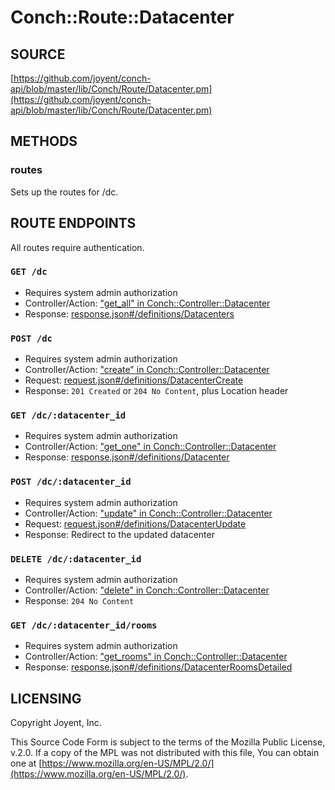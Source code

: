 # Conch::Route::Datacenter

## SOURCE

[https://github.com/joyent/conch-api/blob/master/lib/Conch/Route/Datacenter.pm](https://github.com/joyent/conch-api/blob/master/lib/Conch/Route/Datacenter.pm)

## METHODS

### routes

Sets up the routes for /dc.

## ROUTE ENDPOINTS

All routes require authentication.

### `GET /dc`

- Requires system admin authorization
- Controller/Action: ["get\_all" in Conch::Controller::Datacenter](../modules/Conch%3A%3AController%3A%3ADatacenter#get_all)
- Response: [response.json#/definitions/Datacenters](../json-schema/response.json#/definitions/Datacenters)

### `POST /dc`

- Requires system admin authorization
- Controller/Action: ["create" in Conch::Controller::Datacenter](../modules/Conch%3A%3AController%3A%3ADatacenter#create)
- Request: [request.json#/definitions/DatacenterCreate](../json-schema/request.json#/definitions/DatacenterCreate)
- Response: `201 Created` or `204 No Content`, plus Location header

### `GET /dc/:datacenter_id`

- Requires system admin authorization
- Controller/Action: ["get\_one" in Conch::Controller::Datacenter](../modules/Conch%3A%3AController%3A%3ADatacenter#get_one)
- Response: [response.json#/definitions/Datacenter](../json-schema/response.json#/definitions/Datacenter)

### `POST /dc/:datacenter_id`

- Requires system admin authorization
- Controller/Action: ["update" in Conch::Controller::Datacenter](../modules/Conch%3A%3AController%3A%3ADatacenter#update)
- Request: [request.json#/definitions/DatacenterUpdate](../json-schema/request.json#/definitions/DatacenterUpdate)
- Response: Redirect to the updated datacenter

### `DELETE /dc/:datacenter_id`

- Requires system admin authorization
- Controller/Action: ["delete" in Conch::Controller::Datacenter](../modules/Conch%3A%3AController%3A%3ADatacenter#delete)
- Response: `204 No Content`

### `GET /dc/:datacenter_id/rooms`

- Requires system admin authorization
- Controller/Action: ["get\_rooms" in Conch::Controller::Datacenter](../modules/Conch%3A%3AController%3A%3ADatacenter#get_rooms)
- Response: [response.json#/definitions/DatacenterRoomsDetailed](../json-schema/response.json#/definitions/DatacenterRoomsDetailed)

## LICENSING

Copyright Joyent, Inc.

This Source Code Form is subject to the terms of the Mozilla Public License,
v.2.0. If a copy of the MPL was not distributed with this file, You can obtain
one at [https://www.mozilla.org/en-US/MPL/2.0/](https://www.mozilla.org/en-US/MPL/2.0/).
